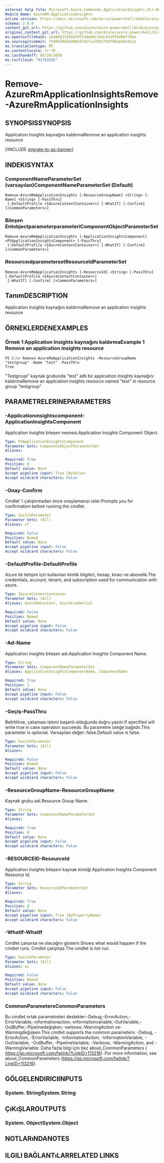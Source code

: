 ```yaml
---
external help file: Microsoft.Azure.Commands.ApplicationInsights.dll-Help.xml
Module Name: AzureRM.ApplicationInsights
online version: https://docs.microsoft.com/en-us/powershell/module/azurerm.applicationinsights/remove-azurermapplicationinsights
schema: 2.0.0
content_git_url: https://github.com/Azure/azure-powershell/blob/preview/src/ResourceManager/ApplicationInsights/Commands.ApplicationInsights/help/Remove-AzureRmApplicationInsights.md
original_content_git_url: https://github.com/Azure/azure-powershell/blob/preview/src/ResourceManager/ApplicationInsights/Commands.ApplicationInsights/help/Remove-AzureRmApplicationInsights.md
ms.openlocfilehash: a440dd37d26bf65f4deb8c7e4c4535f6460f76be
ms.sourcegitcommit: f599b50d5e980197d1fca769378df90a842b42a1
ms.translationtype: MT
ms.contentlocale: tr-TR
ms.lasthandoff: 08/20/2020
ms.locfileid: "93763592"
---
```

# <span data-ttu-id="b133b-101">Remove-AzureRmApplicationInsights</span><span class="sxs-lookup"><span data-stu-id="b133b-101">Remove-AzureRmApplicationInsights</span></span>

## <span data-ttu-id="b133b-102">SYNOPSIS</span><span class="sxs-lookup"><span data-stu-id="b133b-102">SYNOPSIS</span></span>
<span data-ttu-id="b133b-103">Application Insights kaynağını kaldırma</span><span class="sxs-lookup"><span data-stu-id="b133b-103">Remove an application insights resource</span></span>

[!INCLUDE [migrate-to-az-banner](../../includes/migrate-to-az-banner.md)]

## <span data-ttu-id="b133b-104">INDEKI</span><span class="sxs-lookup"><span data-stu-id="b133b-104">SYNTAX</span></span>

### <span data-ttu-id="b133b-105">ComponentNameParameterSet (varsayılan)</span><span class="sxs-lookup"><span data-stu-id="b133b-105">ComponentNameParameterSet (Default)</span></span>
```
Remove-AzureRmApplicationInsights [-ResourceGroupName] <String> [-Name] <String> [-PassThru]
 [-DefaultProfile <IAzureContextContainer>] [-WhatIf] [-Confirm] [<CommonParameters>]
```

### <span data-ttu-id="b133b-106">Bileşen Entobjectparameterparameteri</span><span class="sxs-lookup"><span data-stu-id="b133b-106">ComponentObjectParameterSet</span></span>
```
Remove-AzureRmApplicationInsights [-ApplicationInsightsComponent] <PSApplicationInsightsComponent> [-PassThru]
 [-DefaultProfile <IAzureContextContainer>] [-WhatIf] [-Confirm] [<CommonParameters>]
```

### <span data-ttu-id="b133b-107">Resourceıdparameterset</span><span class="sxs-lookup"><span data-stu-id="b133b-107">ResourceIdParameterSet</span></span>
```
Remove-AzureRmApplicationInsights [-ResourceId] <String> [-PassThru] [-DefaultProfile <IAzureContextContainer>]
 [-WhatIf] [-Confirm] [<CommonParameters>]
```

## <span data-ttu-id="b133b-108">Tanım</span><span class="sxs-lookup"><span data-stu-id="b133b-108">DESCRIPTION</span></span>
<span data-ttu-id="b133b-109">Application Insights kaynağını kaldırma</span><span class="sxs-lookup"><span data-stu-id="b133b-109">Remove an application insights resource</span></span>

## <span data-ttu-id="b133b-110">ÖRNEKLERDEN</span><span class="sxs-lookup"><span data-stu-id="b133b-110">EXAMPLES</span></span>

### <span data-ttu-id="b133b-111">Örnek 1 Application Insights kaynağını kaldırma</span><span class="sxs-lookup"><span data-stu-id="b133b-111">Example 1 Remove an application insights resource</span></span>
```
PS C:\> Remove-AzureRmApplicationInsights -ResourceGroupName "testgroup" -Name "test" -PassThru
True
```

<span data-ttu-id="b133b-112">"Testgroup" kaynak grubunda "test" adlı bir applcıation Insights kaynağını kaldırma</span><span class="sxs-lookup"><span data-stu-id="b133b-112">Remove an applciation insights resource named "test" in resource group "testgroup"</span></span>

## <span data-ttu-id="b133b-113">PARAMETRELERINE</span><span class="sxs-lookup"><span data-stu-id="b133b-113">PARAMETERS</span></span>

### <span data-ttu-id="b133b-114">-Applicationınsightscomponent</span><span class="sxs-lookup"><span data-stu-id="b133b-114">-ApplicationInsightsComponent</span></span>
<span data-ttu-id="b133b-115">Application Insights bileşen nesnesi.</span><span class="sxs-lookup"><span data-stu-id="b133b-115">Application Insights Component Object.</span></span>

```yaml
Type: PSApplicationInsightsComponent
Parameter Sets: ComponentObjectParameterSet
Aliases: 

Required: True
Position: 0
Default value: None
Accept pipeline input: True (ByValue)
Accept wildcard characters: False
```

### <span data-ttu-id="b133b-116">-Onay</span><span class="sxs-lookup"><span data-stu-id="b133b-116">-Confirm</span></span>
<span data-ttu-id="b133b-117">Cmdlet 'i çalıştırmadan önce onaylamanızı ister.</span><span class="sxs-lookup"><span data-stu-id="b133b-117">Prompts you for confirmation before running the cmdlet.</span></span>

```yaml
Type: SwitchParameter
Parameter Sets: (All)
Aliases: cf

Required: False
Position: Named
Default value: None
Accept pipeline input: False
Accept wildcard characters: False
```

### <span data-ttu-id="b133b-118">-DefaultProfile</span><span class="sxs-lookup"><span data-stu-id="b133b-118">-DefaultProfile</span></span>
<span data-ttu-id="b133b-119">Azure ile iletişim için kullanılan kimlik bilgileri, hesap, kiracı ve abonelik.</span><span class="sxs-lookup"><span data-stu-id="b133b-119">The credentials, account, tenant, and subscription used for communication with azure.</span></span>

```yaml
Type: IAzureContextContainer
Parameter Sets: (All)
Aliases: AzureRmContext, AzureCredential

Required: False
Position: Named
Default value: None
Accept pipeline input: False
Accept wildcard characters: False
```

### <span data-ttu-id="b133b-120">-Ad</span><span class="sxs-lookup"><span data-stu-id="b133b-120">-Name</span></span>
<span data-ttu-id="b133b-121">Application Insights bileşen adı.</span><span class="sxs-lookup"><span data-stu-id="b133b-121">Application Insights Component Name.</span></span>

```yaml
Type: String
Parameter Sets: ComponentNameParameterSet
Aliases: ApplicationInsightsComponentName, ComponentName

Required: True
Position: 1
Default value: None
Accept pipeline input: False
Accept wildcard characters: False
```

### <span data-ttu-id="b133b-122">-Geçiş</span><span class="sxs-lookup"><span data-stu-id="b133b-122">-PassThru</span></span>
<span data-ttu-id="b133b-123">Belirtilirse, çalışması işlemi başarılı olduğunda doğru yazılır.</span><span class="sxs-lookup"><span data-stu-id="b133b-123">If specified will write true in case operation succeeds.</span></span> <span data-ttu-id="b133b-124">Bu parametre isteğe bağlıdır.</span><span class="sxs-lookup"><span data-stu-id="b133b-124">This parameter is optional.</span></span> <span data-ttu-id="b133b-125">Varsayılan değer: false.</span><span class="sxs-lookup"><span data-stu-id="b133b-125">Default value is false.</span></span>

```yaml
Type: SwitchParameter
Parameter Sets: (All)
Aliases: 

Required: False
Position: Named
Default value: None
Accept pipeline input: False
Accept wildcard characters: False
```

### <span data-ttu-id="b133b-126">-ResourceGroupName</span><span class="sxs-lookup"><span data-stu-id="b133b-126">-ResourceGroupName</span></span>
<span data-ttu-id="b133b-127">Kaynak grubu adı.</span><span class="sxs-lookup"><span data-stu-id="b133b-127">Resource Group Name.</span></span>

```yaml
Type: String
Parameter Sets: ComponentNameParameterSet
Aliases: 

Required: True
Position: 0
Default value: None
Accept pipeline input: False
Accept wildcard characters: False
```

### <span data-ttu-id="b133b-128">-RESOURCEID</span><span class="sxs-lookup"><span data-stu-id="b133b-128">-ResourceId</span></span>
<span data-ttu-id="b133b-129">Application Insights bileşeni kaynak kimliği.</span><span class="sxs-lookup"><span data-stu-id="b133b-129">Application Insights Component Resource Id.</span></span>

```yaml
Type: String
Parameter Sets: ResourceIdParameterSet
Aliases: 

Required: True
Position: 0
Default value: None
Accept pipeline input: True (ByPropertyName)
Accept wildcard characters: False
```

### <span data-ttu-id="b133b-130">-WhatIf</span><span class="sxs-lookup"><span data-stu-id="b133b-130">-WhatIf</span></span>
<span data-ttu-id="b133b-131">Cmdlet çalışırsa ne olacağını gösterir.</span><span class="sxs-lookup"><span data-stu-id="b133b-131">Shows what would happen if the cmdlet runs.</span></span>
<span data-ttu-id="b133b-132">Cmdlet çalışmaz.</span><span class="sxs-lookup"><span data-stu-id="b133b-132">The cmdlet is not run.</span></span>

```yaml
Type: SwitchParameter
Parameter Sets: (All)
Aliases: wi

Required: False
Position: Named
Default value: None
Accept pipeline input: False
Accept wildcard characters: False
```

### <span data-ttu-id="b133b-133">CommonParameters</span><span class="sxs-lookup"><span data-stu-id="b133b-133">CommonParameters</span></span>
<span data-ttu-id="b133b-134">Bu cmdlet ortak parametreleri destekler:-Debug,-ErrorAction,-ErrorVariable,-ınformationaction,-ınformationvariable,-OutVariable,-OutBuffer,-Pipelinedeğişken,-verbose,-WarningAction ve-Warningdeğişken.</span><span class="sxs-lookup"><span data-stu-id="b133b-134">This cmdlet supports the common parameters: -Debug, -ErrorAction, -ErrorVariable, -InformationAction, -InformationVariable, -OutVariable, -OutBuffer, -PipelineVariable, -Verbose, -WarningAction, and -WarningVariable.</span></span> <span data-ttu-id="b133b-135">Daha fazla bilgi için bkz about_CommonParameters ( https://go.microsoft.com/fwlink/?LinkID=113216) .</span><span class="sxs-lookup"><span data-stu-id="b133b-135">For more information, see about_CommonParameters (https://go.microsoft.com/fwlink/?LinkID=113216).</span></span>

## <span data-ttu-id="b133b-136">GÖLGELENDIRICI</span><span class="sxs-lookup"><span data-stu-id="b133b-136">INPUTS</span></span>

### <span data-ttu-id="b133b-137">System. String</span><span class="sxs-lookup"><span data-stu-id="b133b-137">System.String</span></span>

## <span data-ttu-id="b133b-138">ÇıKıŞLAR</span><span class="sxs-lookup"><span data-stu-id="b133b-138">OUTPUTS</span></span>

### <span data-ttu-id="b133b-139">System. Object</span><span class="sxs-lookup"><span data-stu-id="b133b-139">System.Object</span></span>

## <span data-ttu-id="b133b-140">NOTLARıNDA</span><span class="sxs-lookup"><span data-stu-id="b133b-140">NOTES</span></span>

## <span data-ttu-id="b133b-141">ILGILI BAĞLANTıLAR</span><span class="sxs-lookup"><span data-stu-id="b133b-141">RELATED LINKS</span></span>

